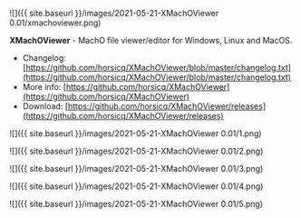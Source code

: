![]({{ site.baseurl }}/images/2021-05-21-XMachOViewer 0.01/xmachoviewer.png)

**XMachOViewer** - MachO file viewer/editor for Windows, Linux and MacOS.

- Changelog: [https://github.com/horsicq/XMachOViewer/blob/master/changelog.txt](https://github.com/horsicq/XMachOViewer/blob/master/changelog.txt)
- More info: [https://github.com/horsicq/XMachOViewer](https://github.com/horsicq/XMachOViewer)
- Download: [https://github.com/horsicq/XMachOViewer/releases](https://github.com/horsicq/XMachOViewer/releases)

![]({{ site.baseurl }}/images/2021-05-21-XMachOViewer 0.01/1.png)

![]({{ site.baseurl }}/images/2021-05-21-XMachOViewer 0.01/2.png)

![]({{ site.baseurl }}/images/2021-05-21-XMachOViewer 0.01/3.png)

![]({{ site.baseurl }}/images/2021-05-21-XMachOViewer 0.01/4.png)

![]({{ site.baseurl }}/images/2021-05-21-XMachOViewer 0.01/5.png)
